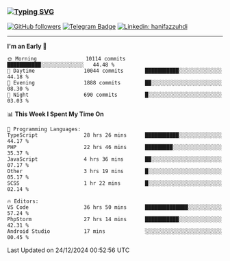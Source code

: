 ### [![Typing SVG](https://readme-typing-svg.herokuapp.com?font=lato&size=22&lines=Hi+There+👋)](https://git.io/typing-svg) 

[![GitHub followers](https://img.shields.io/github/followers/hanifazzuhdi?label=Follow&style=social)](https://github.com/hanifazzuhdi/?tab=follow) 
[![Telegram Badge](https://img.shields.io/badge/-hanif0198-blue?style=social&logo=telegram&link=https://www.t.me/hanif0198/)](https://www.t.me/hanif0198/) 
[![Linkedin: hanifazzuhdi](https://img.shields.io/badge/-hanifazzuhdi-blue?style=flat-square&logo=Linkedin&logoColor=white&link=https://www.linkedin.com/in/hanif-az-zuhdi-69688019b/)](https://www.linkedin.com/in/hanif-az-zuhdi-69688019b/) 

<hr/>

<!--START_SECTION:waka-->
**I'm an Early 🐤** 

```text
🌞 Morning                10114 commits       ███████████░░░░░░░░░░░░░░   44.48 % 
🌆 Daytime                10044 commits       ███████████░░░░░░░░░░░░░░   44.18 % 
🌃 Evening                1888 commits        ██░░░░░░░░░░░░░░░░░░░░░░░   08.30 % 
🌙 Night                  690 commits         █░░░░░░░░░░░░░░░░░░░░░░░░   03.03 % 
```


📊 **This Week I Spent My Time On** 

```text
💬 Programming Languages: 
TypeScript               28 hrs 26 mins      ███████████░░░░░░░░░░░░░░   44.17 % 
PHP                      22 hrs 46 mins      █████████░░░░░░░░░░░░░░░░   35.37 % 
JavaScript               4 hrs 36 mins       ██░░░░░░░░░░░░░░░░░░░░░░░   07.17 % 
Other                    3 hrs 19 mins       █░░░░░░░░░░░░░░░░░░░░░░░░   05.17 % 
SCSS                     1 hr 22 mins        █░░░░░░░░░░░░░░░░░░░░░░░░   02.14 % 

🔥 Editors: 
VS Code                  36 hrs 50 mins      ██████████████░░░░░░░░░░░   57.24 % 
PhpStorm                 27 hrs 14 mins      ███████████░░░░░░░░░░░░░░   42.31 % 
Android Studio           17 mins             ░░░░░░░░░░░░░░░░░░░░░░░░░   00.45 % 
```


 Last Updated on 24/12/2024 00:52:56 UTC
<!--END_SECTION:waka-->
